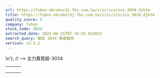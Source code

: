 ```yaml
---
url: https://fubon-ebrokerdj.fbs.com.tw/z/zc/zco/zco_3034.djhtm
title: https://fubon-ebrokerdj.fbs.com.tw/z/zc/zco/zco_3034.djhtm
quality_score: 5
company: fubon
stock_code: 3034
extracted_date: 2025-06-25T07:35:55.823022
search_query: 聯詠 3034 券商報告
version: v3.3.2
---
```


\n');
// -->
主力賣買超-3034


|  |  |  |
| --- | --- | --- |
|  | | |
|  | |  |  |  |  |  |  |  |  |  |  |  |  |  |  |  |  |  |  |  |  |  |  |  |  |  |  |  |  |  |  |  |  |  |  |  |  |  |  |  |  |  |  |  |  |  |  |  |  |  |  |  |  |  |  |  |  |  |  |  |  |  |  |  |  |  |  |  |  |  |  |  |  |  |  |  |  |  |  |  |  |  |  |  |  |  |  |  |  |  |  |  |  |  |  |  |  |  |  |  |  |  |  |  |  |  |  |  |  |  |  |  |  |  |  |  |  |  |  |  |  |  |  |  |  |  |  |  |  |  |  |  |  |  |  |  |  |  |  |  |  |  |  |  |  |  |  |  |  |  |  |  |  |  |  |  |  |  |  |  |  |  |  |  |  |  |  |  |  |  |  |  |  |  |  |  |  |  |  |  |  |  |  |  |  |  |  |  |  |  |  |  |  |  |  |  |  |  |  |  |  |  |  |  |  |  |  |  |  |  |  |  |  |  |  |  |  |  |  |  |  |  |  |  |  |  |  |  |  |  |  |  |  |  |  |  |  |  |  |  |  |  |  |  | | --- | --- | --- | --- | --- | --- | --- | --- | --- | --- | --- | --- | --- | --- | --- | --- | --- | --- | --- | --- | --- | --- | --- | --- | --- | --- | --- | --- | --- | --- | --- | --- | --- | --- | --- | --- | --- | --- | --- | --- | --- | --- | --- | --- | --- | --- | --- | --- | --- | --- | --- | --- | --- | --- | --- | --- | --- | --- | --- | --- | --- | --- | --- | --- | --- | --- | --- | --- | --- | --- | --- | --- | --- | --- | --- | --- | --- | --- | --- | --- | --- | --- | --- | --- | --- | --- | --- | --- | --- | --- | --- | --- | --- | --- | --- | --- | --- | --- | --- | --- | --- | --- | --- | --- | --- | --- | --- | --- | --- | --- | --- | --- | --- | --- | --- | --- | --- | --- | --- | --- | --- | --- | --- | --- | --- | --- | --- | --- | --- | --- | --- | --- | --- | --- | --- | --- | --- | --- | --- | --- | --- | --- | --- | --- | --- | --- | --- | --- | --- | --- | --- | --- | --- | --- | --- | --- | --- | --- | --- | --- | --- | --- | --- | --- | --- | --- | --- | --- | --- | --- | --- | --- | --- | --- | --- | --- | --- | --- | --- | --- | --- | --- | --- | --- | --- | --- | --- | --- | --- | --- | --- | --- | --- | --- | --- | --- | --- | --- | --- | --- | --- | --- | --- | --- | --- | --- | --- | --- | --- | --- | --- | --- | --- | --- | --- | --- | --- | --- | --- | --- | --- | --- | --- | --- | --- | --- | --- | --- | --- | --- | --- | --- | --- | --- | --- | --- | --- | --- | --- | --- | --- | --- | --- | | |  |  |  |  |  |  |  |  |  |  | | --- | --- | --- | --- | --- | --- | --- | --- | --- | --- | | 聯詠(3034)主力進出比較圖 | | | | | | | | | | | |  | | --- | | 總表 單一 | |  | | | | | | | | | | | | 聯詠(3034) 券商分點-進出明細 單位：張　最後更新日：2025/06/24 | | | | | | | | | | | 請選擇 近一日 近五日 近十日 近20日 近40日 近60日 近120日 近240日 　自設區間： 從　  年  月  日 ∼  年  月  日 | | | | | | | | | | | 買超 | | | | | 賣超 | | | | | | 買超券商 | 買進 | 賣出 | 買超 | 佔成交比重 | 賣超券商 | 買進 | 賣出 | 賣超 | 佔成交比重 | | [凱基](/z/zc/zco/zco0/zco0.djhtm?a=3034&b=9200&BHID=9200) | 415 | 4 | 411 | 14.81% | [華南永昌](/z/zc/zco/zco0/zco0.djhtm?a=3034&b=9300&BHID=9300) | 0 | 388 | 388 | 13.98% | | [摩根大通](/z/zc/zco/zco0/zco0.djhtm?a=3034&b=8440&BHID=8440) | 374 | 93 | 281 | 10.12% | [台灣摩根士丹利](/z/zc/zco/zco0/zco0.djhtm?a=3034&b=1470&BHID=1470) | 128 | 496 | 368 | 13.26% | | [港商麥格理](/z/zc/zco/zco0/zco0.djhtm?a=3034&b=1360&BHID=1360) | 160 | 9 | 151 | 5.44% | [新加坡商瑞銀](/z/zc/zco/zco0/zco0.djhtm?a=3034&b=1650&BHID=1650) | 143 | 239 | 96 | 3.46% | | [富邦證券](/z/zc/zco/zco0/zco0.djhtm?a=3034&b=9600&BHID=9600) | 132 | 7 | 125 | 4.5% | [富邦-永和](/z/zc/zco/zco0/zco0.djhtm?a=3034&b=9654&BHID=9600) | 0 | 81 | 81 | 2.92% | | [港商野村](/z/zc/zco/zco0/zco0.djhtm?a=3034&b=1560&BHID=1560) | 139 | 62 | 77 | 2.77% | [凱基-台北](/z/zc/zco/zco0/zco0.djhtm?a=3034&b=9268&BHID=9200) | 162 | 204 | 42 | 1.51% | | [大和國泰](/z/zc/zco/zco0/zco0.djhtm?a=3034&b=8890&BHID=8890) | 60 | 0 | 60 | 2.16% | [元大-北屯](/z/zc/zco/zco0/zco0.djhtm?a=3034&b=0039003800390064&BHID=9800) | 0 | 30 | 30 | 1.08% | | [國票-敦北法人](/z/zc/zco/zco0/zco0.djhtm?a=3034&b=0037003700390063&BHID=7790) | 53 | 1 | 52 | 1.87% | [富邦-陽明](/z/zc/zco/zco0/zco0.djhtm?a=3034&b=9604&BHID=9600) | 0 | 26 | 26 | 0.94% | | [臺銀](/z/zc/zco/zco0/zco0.djhtm?a=3034&b=1040&BHID=1040) | 52 | 2 | 50 | 1.8% | [合庫-嘉義](/z/zc/zco/zco0/zco0.djhtm?a=3034&b=1024&BHID=1020) | 0 | 23 | 23 | 0.83% | | [美林](/z/zc/zco/zco0/zco0.djhtm?a=3034&b=1440&BHID=1440) | 74 | 25 | 49 | 1.77% | [元大-四維](/z/zc/zco/zco0/zco0.djhtm?a=3034&b=9831&BHID=9800) | 0 | 20 | 20 | 0.72% | | [美商高盛](/z/zc/zco/zco0/zco0.djhtm?a=3034&b=1480&BHID=1480) | 208 | 160 | 48 | 1.73% | [台灣企銀-三民](/z/zc/zco/zco0/zco0.djhtm?a=3034&b=0031003100310043&BHID=1110) | 0 | 20 | 20 | 0.72% | | [群益金鼎](/z/zc/zco/zco0/zco0.djhtm?a=3034&b=9100&BHID=9100) | 49 | 4 | 45 | 1.62% | [中國信託-文心](/z/zc/zco/zco0/zco0.djhtm?a=3034&b=6164&BHID=6160) | 0 | 20 | 20 | 0.72% | | [元富](/z/zc/zco/zco0/zco0.djhtm?a=3034&b=5920&BHID=5920) | 45 | 0 | 45 | 1.62% | [富邦-新竹](/z/zc/zco/zco0/zco0.djhtm?a=3034&b=9647&BHID=9600) | 0 | 14 | 14 | 0.5% | | [台新證券](/z/zc/zco/zco0/zco0.djhtm?a=3034&b=8150&BHID=8150) | 58 | 15 | 43 | 1.55% | [元大-竹北](/z/zc/zco/zco0/zco0.djhtm?a=3034&b=0039003800310042&BHID=9800) | 0 | 12 | 12 | 0.43% | | [永豐金證券](/z/zc/zco/zco0/zco0.djhtm?a=3034&b=0039004100300030&BHID=9A00) | 52 | 19 | 33 | 1.19% | [合庫-新竹](/z/zc/zco/zco0/zco0.djhtm?a=3034&b=0031003000320041&BHID=1020) | 0 | 12 | 12 | 0.43% | | [法銀巴黎](/z/zc/zco/zco0/zco0.djhtm?a=3034&b=8900&BHID=8900) | 29 | 0 | 29 | 1.04% | [群益金鼎-高盛](/z/zc/zco/zco0/zco0.djhtm?a=3034&b=9105&BHID=9100) | 0 | 12 | 12 | 0.43% | | 合計買超張數 | 1,498 | | | | 合計賣超張數 | 1,166 | | | | | 平均買超成本 | 532.39 | | | | 平均賣超成本 | 530.90 | | | | | 【註1】合計買超或賣超，為上述家數合計。  【註2】平均買超或賣超成本，為上述家數合計買賣超金額/上述家數合計買賣超張數。 | | | | | | | | | | | |  |
|  | | |